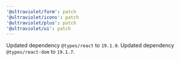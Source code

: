 ```yaml
---
'@ultraviolet/form': patch
'@ultraviolet/icons': patch
'@ultraviolet/plus': patch
'@ultraviolet/ui': patch
---
```


Updated dependency `@types/react` to `19.1.9`.
Updated dependency `@types/react-dom` to `19.1.7`.
